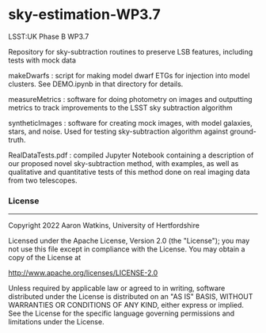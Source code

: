 # sky-estimation-WP3.7

LSST:UK Phase B WP3.7

Repository for sky-subtraction routines to preserve LSB features, including tests with mock data

makeDwarfs : script for making model dwarf ETGs for injection into model clusters.  See DEMO.ipynb in that directory for details.

measureMetrics : software for doing photometry on images and outputting metrics to track improvements to the LSST sky subtraction algorithm

syntheticImages : software for creating mock images, with model galaxies, stars, and noise.  Used for testing sky-subtraction algorithm against ground-truth.

RealDataTests.pdf : compiled Jupyter Notebook containing a description of our proposed novel sky-subtraction method, with examples, as well as qualitative and quantitative tests of this method done on real imaging data from two telescopes.


### License
***
Copyright 2022 Aaron Watkins, University of Hertfordshire

Licensed under the Apache License, Version 2.0 (the "License"); you may not use this file except in compliance with the License. You may obtain a copy of the License at

<http://www.apache.org/licenses/LICENSE-2.0>

Unless required by applicable law or agreed to in writing, software distributed under the License is distributed on an "AS IS" BASIS, WITHOUT WARRANTIES OR CONDITIONS OF ANY KIND, either express or implied. See the License for the specific language governing permissions and limitations under the License.
